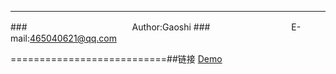 ****
###　　　　　　　　　　　　Author:Gaoshi
###　　　　　　　　　 E-mail:465040621@qq.com

===========================##<a name="link"/>链接
[Demo](http://gaoshi-github.github.io "建议使用高级浏览器")

